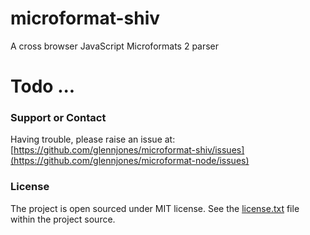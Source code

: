 # microformat-shiv

A cross browser JavaScript Microformats 2 parser


# Todo ...





### Support or Contact

Having trouble, please raise an issue at: [https://github.com/glennjones/microformat-shiv/issues](https://github.com/glennjones/microformat-node/issues)


### License

The project is open sourced under MIT license. See the [license.txt](https://raw.github.com/glennjones/microformat-shiv/master/license.txt "license.txt") file within the project source.